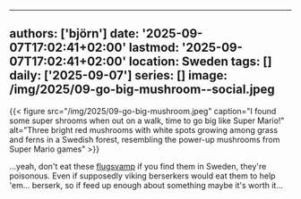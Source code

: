 ---
authors: ['björn']
date: '2025-09-07T17:02:41+02:00'
lastmod: '2025-09-07T17:02:41+02:00'
location: Sweden
tags: []
daily: ['2025-09-07']
series: []
image: /img/2025/09-go-big-mushroom--social.jpeg
------

{{< figure src="/img/2025/09-go-big-mushroom.jpeg" caption="I found some super shrooms when out on a walk, time to go big like Super Mario!" alt="Three bright red mushrooms with white spots growing among grass and ferns in a Swedish forest, resembling the power-up mushrooms from Super Mario games" >}}

…yeah, don't eat these [flugsvamp](https://en.wikipedia.org/wiki/Amanita) if you find them in Sweden, they're poisonous. Even if supposedly viking berserkers would eat them to help 'em… berserk, so if feed up enough about something maybe it's worth it…
